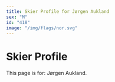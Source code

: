 ```yaml
---
title: Skier Profile for Jørgen Aukland
sex: "M"
id: "418"
image: "/img/flags/nor.svg" 
---
```


# Skier Profile

This page is for: Jørgen Aukland.
    